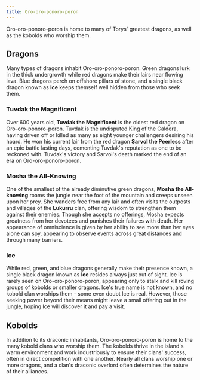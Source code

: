 ```yaml
---
title: Oro-oro-ponoro-poron
---
```


Oro-oro-ponoro-poron is home to many of Torys' greatest dragons, as well as the kobolds who worship them.

## Dragons

Many types of dragons inhabit Oro-oro-ponoro-poron. Green dragons lurk in the thick undergrowth while red dragons make their lairs near flowing lava. Blue dragons perch on offshore pillars of stone, and a single black dragon known as **Ice** keeps themself well hidden from those who seek them.

### Tuvdak the Magnificent

Over 600 years old, **Tuvdak the Magnificent** is the oldest red dragon on Oro-oro-ponoro-poron. Tuvdak is the undisputed King of the Caldera, having driven off or killed as many as eight younger challengers desiring his hoard. He won his current lair from the red dragon **Sarvol the Peerless** after an epic battle lasting days, cementing Tuvdak's reputation as one to be reckoned with. Tuvdak's victory and Sarvol's death marked the end of an era on Oro-oro-ponoro-poron.

### Mosha the All-Knowing

One of the smallest of the already diminutive green dragons, **Mosha the All-knowing** roams the jungle near the foot of the mountain and creeps unseen upon her prey. She wanders free from any lair and often visits the outposts and villages of the **Lukurru** clan, offering wisdom to strengthen them against their enemies. Though she accepts no offerings, Mosha expects greatness from her devotees and punishes their failures with death. Her appearance of omniscience is given by her ability to see more than her eyes alone can spy, appearing to observe events across great distances and through many barriers.

### Ice

While red, green, and blue dragons generally make their presence known, a single black dragon known as **Ice** resides always just out of sight. Ice is rarely seen on Oro-oro-ponoro-poron, appearing only to stalk and kill roving groups of kobolds or smaller dragons. Ice's true name is not known, and no kobold clan worships them - some even doubt Ice is real. However, those seeking power beyond their means might leave a small offering out in the jungle, hoping Ice will discover it and pay a visit.

## Kobolds

In addition to its draconic inhabitants, Oro-oro-ponoro-poron is home to the many kobold clans who worship them. The kobolds thrive in the island's warm environment and work industriously to ensure their clans' success, often in direct competition with one another. Nearly all clans worship one or more dragons, and a clan's draconic overlord often determines the nature of their alliances.
